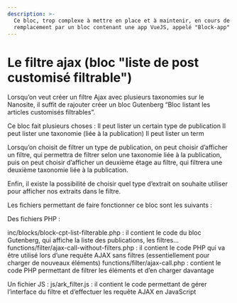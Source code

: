 ```yaml
---
description: >-
  Ce bloc, trop complexe à mettre en place et à maintenir, en cours de
  remplacement par un bloc contenant une app VueJS, appelé "Block-app"
---
```


# Le filtre ajax (bloc "liste de post customisé filtrable")

Lorsqu’on veut créer un filtre Ajax avec plusieurs taxonomies sur le Nanosite, il suffit de rajouter créer un bloc Gutenberg “Bloc listant les articles customisés filtrables”.

Ce bloc fait plusieurs choses : Il peut lister un certain type de publication Il peut lister une taxonomie (liée à la publication) Il peut lister un term

Lorsqu’on choisit de filtrer un type de publication, on peut choisir d’afficher un filtre, qui permettra de filtrer selon une taxonomie liée à la publication, puis on peut choisir d’afficher un deuxième étage au filtre, qui filtrera une deuxième taxonomie liée à la publication.

Enfin, il existe la possibilité de choisir quel type d’extrait on souhaite utiliser pour afficher nos extraits dans le filtre.

Les fichiers permettant de faire fonctionner ce bloc sont les suivants :

Des fichiers PHP :

inc/blocks/block-cpt-list-filterable.php : il contient le code du bloc Gutenberg, qui affiche la liste des publications, les filtres… functions/filter/ajax-call-without-filters.php : il contient le code PHP qui va être utilisé lors d’une requête AJAX sans filtres (essentiellement pour charger de nouveaux éléments) functions/filter/ajax-call.php : contient le code PHP permettant de filtrer les éléments et d’en charger davantage

Un fichier JS : js/ark\_filter.js : il contient le code permettant de gérer l’interface du filtre et d’effectuer les requête AJAX en JavaScript
